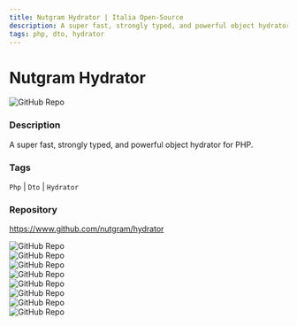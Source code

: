 ```yaml
---
title: Nutgram Hydrator | Italia Open-Source
description: A super fast, strongly typed, and powerful object hydrator for PHP.
tags: php, dto, hydrator
---
```

        

# Nutgram Hydrator

![GitHub Repo](https://img.shields.io/static/v1?label=category&message=opensource&color=green)

### Description

A super fast, strongly typed, and powerful object hydrator for PHP.

### Tags

`Php` | `Dto` | `Hydrator`

### Repository

https://www.github.com/nutgram/hydrator

![GitHub Repo](https://img.shields.io/github/stars/https:/?style=social)<br />![GitHub Repo](https://img.shields.io/github/forks/https:/?style=social)<br />![GitHub Repo](https://img.shields.io/github/v/tag/https:/?style=social)<br />![GitHub Repo](https://img.shields.io/github/contributors/https:/)<br />![GitHub Repo](https://img.shields.io/github/issues-pr/https:/)<br />![GitHub Repo](https://img.shields.io/github/issues/https:/)<br />![GitHub Repo](https://img.shields.io/github/license/https:/)<br />![GitHub Repo](https://img.shields.io/github/last-commit/https:/)<br />